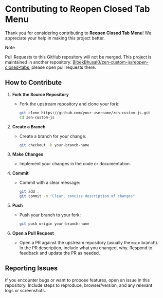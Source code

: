 # Contributing to Reopen Closed Tab Menu

Thank you for considering contributing to **Reopen Closed Tab Menu**! We appreciate your help in making this project better.

> [!NOTE]
> Pull Requests to this GitHub repository will not be merged. This project is maintained in another repository: [BibekBhusal0/zen-custom-js/reopen-closed-tabs](https://github.com/BibekBhusal0/zen-custom-js/tree/main/reopen-closed-tabs), please open pull requests there.

## How to Contribute

1. **Fork the Source Repository**
   - Fork the upstream repository and clone your fork:
     ```bash
     git clone https://github.com/your-username/zen-custom-js.git
     cd zen-custom-js
     ```

2. **Create a Branch**
   - Create a branch for your change:
     ```bash
     git checkout -b your-branch-name
     ```

3. **Make Changes**
   - Implement your changes in the code or documentation.

4. **Commit**
   - Commit with a clear message:
     ```bash
     git add .
     git commit -m "Clear, concise description of changes"
     ```

5. **Push**
   - Push your branch to your fork:
     ```bash
     git push origin your-branch-name
     ```

6. **Open a Pull Request**
   - Open a PR against the upstream repository (usually the `main` branch). In the PR description, include what you changed, why. Respond to feedback and update the PR as needed.

## Reporting Issues

If you encounter bugs or want to propose features, open an issue in this repository. Include steps to reproduce, browser/version, and any relevant logs or screenshots.
